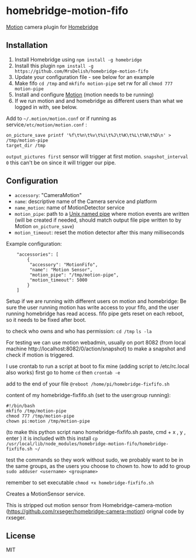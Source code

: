 # homebridge-motion-fifo

[Motion](https://motion-project.github.io) camera plugin for [Homebridge](https://github.com/nfarina/homebridge)

## Installation
1.	Install Homebridge using `npm install -g homebridge`
2.	Install this plugin `npm install -g https://github.com/MrsDelish/homebridge-motion-fifo`
3.	Update your configuration file - see below for an example
4.	Make fifo `cd /tmp` and `mkfifo motion-pipe` set rw for all `chmod 777 motion-pipe`
5.	Install and configure [Motion](https://motion-project.github.io) (motion needs to be running)	
6.	If we run motion and and homebridge as different users than what we logged in with, see below.

Add to `~/.motion/motion.conf` or if running as service`/etc/motion/motion.conf` :

```
on_picture_save printf '%f\t%n\t%v\t%i\t%J\t%K\t%L\t%N\t%D\n' > /tmp/motion-pipe
target_dir /tmp
```
`output_pictures first` sensor will trigger at first motion.
`snapshot_interval 0` this can't be on since it will trigger our pipe.

## Configuration
* `accessory`: "CameraMotion"
* `name`: descriptive name of the Camera service and platform
* `name_motion`: name of MotionDetector service
* `motion_pipe`: path to a [Unix named pipe](https://en.wikipedia.org/wiki/Named_pipe) where motion events are written (will be created if needed, should match output file pipe written to by Motion `on_picture_save`)
* `motion_timeout`: reset the motion detector after this many milliseconds

Example configuration:

```
    "accessories": [
        {
         "accessory": "MotionFifo",
         "name": "Motion Sensor",
         "motion_pipe": "/tmp/motion-pipe",
         "motion_timeout": 5000
        }
    ]
```
Setup if we are running with different users on motion and homebridge:
Be sure the user running motion has write access to your fifo, and the user running homebridge has read access. fifo pipe gets reset on each reboot, so it needs to be fixed after boot.

to check who owns and who has permission:
`cd /tmp`
`ls -la`

For testing we can use motion webadmin, usually on port 8082 (from local machine http://localhost:8082/0/action/snapshot) to make a snapshot and check if motion is triggered.

I use crontab to run a script at boot to fix mine (adding script to /etc/rc.local also works)
first go to home `cd` then
`crontab -e`

add to the end of your file
`@reboot /home/pi/homebridge-fixfifo.sh`

content of my homebridge-fixfifo.sh (set to the user:group running):

```
#!/bin/bash
mkfifo /tmp/motion-pipe
chmod 777 /tmp/motion-pipe
chown pi:motion /tmp/motion-pipe
```
(to make this python script nano homebridge-fixfifo.sh paste, cmd + x , y , enter ) 
it is included with this install `cp /usr/local/lib/node_modules/homebridge-motion-fifo/homebridge-fixfifo.sh ~/`

test the commands so they work without sudo, we probably want to be in the same groups, as the users you choose to chown to.
how to add to group `sudo adduser <username> <groupname> `

remember to set executable
`chmod +x homebridge-fixfifo.sh`


Creates a MotionSensor service.


This is stripped out motion sensor from Homebridge-camera-motion (https://github.com/rxseger/homebridge-camera-motion) orignal code by rxseger.

## License

MIT


